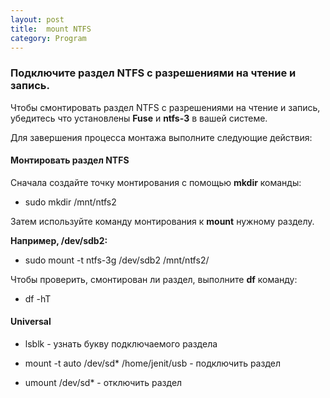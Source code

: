 ```yaml
---
layout: post
title:  mount NTFS
category: Program
---
```


### Подключите раздел NTFS с разрешениями на чтение и запись.

Чтобы смонтировать раздел NTFS с разрешениями на чтение и запись, убедитесь что  установлены **Fuse** и **ntfs-3** в вашей системе.

Для завершения процесса монтажа выполните следующие действия:

#### Монтировать раздел NTFS

Сначала создайте точку монтирования с помощью **mkdir** команды:

- sudo mkdir /mnt/ntfs2

Затем используйте команду монтирования к **mount** нужному разделу.

**Например, /dev/sdb2:**

- sudo mount -t ntfs-3g /dev/sdb2 /mnt/ntfs2/

Чтобы проверить, смонтирован ли раздел, выполните **df** команду:

- df -hT

#### Universal

- lsblk - узнать букву подключаемого раздела

- mount -t auto /dev/sd* /home/jenit/usb - подключить раздел

- umount /dev/sd* - отключить раздел

